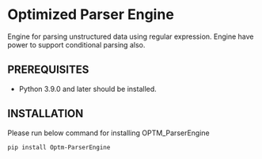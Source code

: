 # Optimized Parser Engine
Engine for parsing unstructured data using regular expression. Engine have power to support conditional parsing also. 
## PREREQUISITES
 - Python 3.9.0 and later should be installed.
## INSTALLATION
Please run below command for installing OPTM_ParserEngine
```bash
pip install Optm-ParserEngine
```
